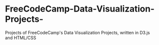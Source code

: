 # FreeCodeCamp-Data-Visualization-Projects-
Projects of FreeCodeCamp's Data Visualization Projects, written in D3.js and HTML/CSS
